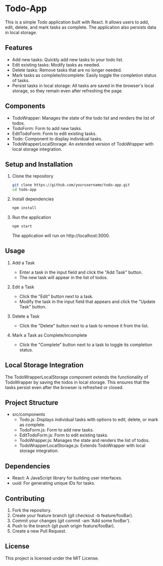# Todo-App

This is a simple Todo application built with React. It allows users to add, edit, delete, and mark tasks as complete. The application also persists data in local storage.

## Features

- Add new tasks: Quickly add new tasks to your todo list.
- Edit existing tasks: Modify tasks as needed.
- Delete tasks: Remove tasks that are no longer needed.
- Mark tasks as complete/incomplete: Easily toggle the completion status of tasks.
- Persist tasks in local storage: All tasks are saved in the browser's local storage, so they remain even after refreshing the page.

## Components

- TodoWrapper: Manages the state of the todo list and renders the list of todos.
- TodoForm: Form to add new tasks.
- EditTodoForm: Form to edit existing tasks.
- Todo: Component to display individual tasks.
- TodoWrapperLocalStorage: An extended version of TodoWrapper with local storage integration.

## Setup and Installation

1. Clone the repository

      ```bash
      git clone https://github.com/yourusername/todo-app.git
      cd todo-app
      ```
   

2. Install dependencies

      ```bash
      npm install
      ```
   

3. Run the application

      ```bash
      npm start
      ```

      The application will run on http://localhost:3000.

## Usage

1. Add a Task
   - Enter a task in the input field and click the "Add Task" button.
   - The new task will appear in the list of todos.

2. Edit a Task
   - Click the "Edit" button next to a task.
   - Modify the task in the input field that appears and click the "Update Task" button.

3. Delete a Task
   - Click the "Delete" button next to a task to remove it from the list.

4. Mark a Task as Complete/Incomplete
   - Click the "Complete" button next to a task to toggle its completion status.

## Local Storage Integration

The TodoWrapperLocalStorage component extends the functionality of TodoWrapper by saving the todos in local storage. This ensures that the tasks persist even after the browser is refreshed or closed.

## Project Structure

- src/components
  - Todo.js: Displays individual tasks with options to edit, delete, or mark as complete.
  - TodoForm.js: Form to add new tasks.
  - EditTodoForm.js: Form to edit existing tasks.
  - TodoWrapper.js: Manages the state and renders the list of todos.
  - TodoWrapperLocalStorage.js: Extends TodoWrapper with local storage integration.

## Dependencies

- React: A JavaScript library for building user interfaces.
- uuid: For generating unique IDs for tasks.

## Contributing

1. Fork the repository.
2. Create your feature branch (git checkout -b feature/fooBar).
3. Commit your changes (git commit -am 'Add some fooBar').
4. Push to the branch (git push origin feature/fooBar).
5. Create a new Pull Request.

## License

This project is licensed under the MIT License.
